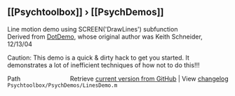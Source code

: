 ## [[Psychtoolbox]] &#8250; [[PsychDemos]]

Line motion demo using SCREEN('DrawLines') subfunction  
Derived from [DotDemo](DotDemo), whose original author was Keith Schneider, 12/13/04  
  
Caution: This demo is a quick & dirty hack to get you started. It  
demonstrates a lot of inefficient techniques of how not to do this!!!  




<div class="code_header" style="text-align:right;">
  <span style="float:left;">Path&nbsp;&nbsp;</span> <span class="counter">Retrieve <a href=
  "https://raw.github.com/Psychtoolbox-3/Psychtoolbox-3/beta/Psychtoolbox/PsychDemos/LinesDemo.m">current version from GitHub</a> | View <a href=
  "https://github.com/Psychtoolbox-3/Psychtoolbox-3/commits/beta/Psychtoolbox/PsychDemos/LinesDemo.m">changelog</a></span>
</div>
<div class="code">
  <code>Psychtoolbox/PsychDemos/LinesDemo.m</code>
</div>

